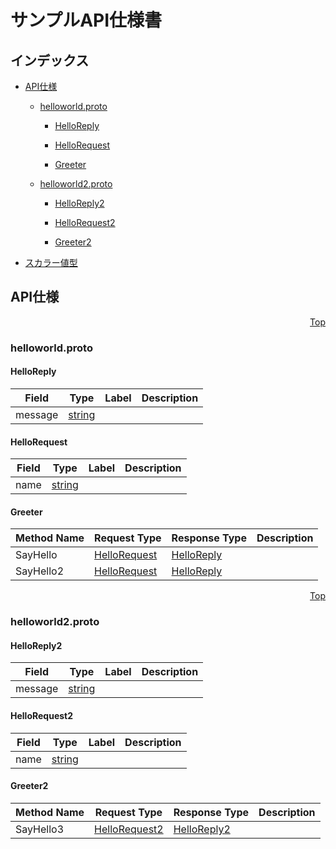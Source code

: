 # サンプルAPI仕様書
<a name="top"></a>

## インデックス
- [API仕様](#API仕様)

  - [helloworld.proto](#helloworld.proto)
      - [HelloReply](#helloworld.HelloReply)
      - [HelloRequest](#helloworld.HelloRequest)
  
  
  
      - [Greeter](#helloworld.Greeter)
  

  - [helloworld2.proto](#helloworld2.proto)
      - [HelloReply2](#helloworld2.HelloReply2)
      - [HelloRequest2](#helloworld2.HelloRequest2)
  
  
  
      - [Greeter2](#helloworld2.Greeter2)
  

- [スカラー値型](#スカラー値型)

## API仕様


<a name="helloworld.proto"></a>
<p align="right"><a href="#top">Top</a></p>

### helloworld.proto



<a name="helloworld.HelloReply"></a>

#### HelloReply



| Field | Type | Label | Description |
| ----- | ---- | ----- | ----------- |
| message | [string](#string) |  |  |






<a name="helloworld.HelloRequest"></a>

#### HelloRequest



| Field | Type | Label | Description |
| ----- | ---- | ----- | ----------- |
| name | [string](#string) |  |  |





 <!-- end messages -->

 <!-- end enums -->

 <!-- end HasExtensions -->


<a name="helloworld.Greeter"></a>

#### Greeter


| Method Name | Request Type | Response Type | Description |
| ----------- | ------------ | ------------- | ------------|
| SayHello | [HelloRequest](#helloworld.HelloRequest) | [HelloReply](#helloworld.HelloReply) |  |
| SayHello2 | [HelloRequest](#helloworld.HelloRequest) | [HelloReply](#helloworld.HelloReply) |  |

 <!-- end services -->



<a name="helloworld2.proto"></a>
<p align="right"><a href="#top">Top</a></p>

### helloworld2.proto



<a name="helloworld2.HelloReply2"></a>

#### HelloReply2



| Field | Type | Label | Description |
| ----- | ---- | ----- | ----------- |
| message | [string](#string) |  |  |






<a name="helloworld2.HelloRequest2"></a>

#### HelloRequest2



| Field | Type | Label | Description |
| ----- | ---- | ----- | ----------- |
| name | [string](#string) |  |  |





 <!-- end messages -->

 <!-- end enums -->

 <!-- end HasExtensions -->


<a name="helloworld2.Greeter2"></a>

#### Greeter2


| Method Name | Request Type | Response Type | Description |
| ----------- | ------------ | ------------- | ------------|
| SayHello3 | [HelloRequest2](#helloworld2.HelloRequest2) | [HelloReply2](#helloworld2.HelloReply2) |  |

 <!-- end services -->



